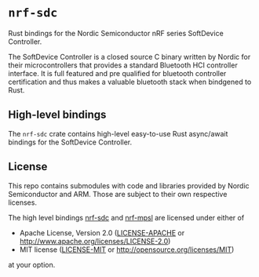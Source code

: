 # `nrf-sdc`

Rust bindings for the Nordic Semiconductor nRF series SoftDevice Controller.

The SoftDevice Controller is a closed source C binary written by Nordic for their microcontrollers that provides a
standard Bluetooth HCI controller interface. It is full featured and pre qualified for bluetooth controller
certification and thus makes a valuable bluetooth stack when bindgened to Rust.

## High-level bindings

The `nrf-sdc` crate contains high-level easy-to-use Rust async/await bindings for the SoftDevice Controller.

## License

This repo contains submodules with code and libraries provided by Nordic Semiconductor and ARM. Those are subject to
their own respective licenses.

The high level bindings [nrf-sdc](nrf-sdc) and [nrf-mpsl](nrf-mpsl) are licensed under either of

- Apache License, Version 2.0 ([LICENSE-APACHE](./nrf-sdc/LICENSE-APACHE) or http://www.apache.org/licenses/LICENSE-2.0)
- MIT license ([LICENSE-MIT](./nrf-sdc/LICENSE-MIT) or http://opensource.org/licenses/MIT)

at your option.
